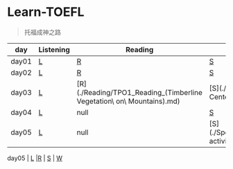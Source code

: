 # Learn-TOEFL
> 托福成神之路

day | Listening | Reading | Speaking | Writing
---|---|---|---|---
day01 | [L](./Listening/TPO1-LISTENING-FindArticlesInTheLibrary.md) | [R](./Reading/TPO1-READING-Groundwater.md) | [S](./Speaking/TPO1-SPEAKING-Task1.md) | [W](./Writing/TPO1-WRITING-Integrated-Writing.md)
day02 | [L](./Listening/TPO1-Listening-Rose-Fratzen.md) | [R](./Reading/TPO1-Reading-The-Origins-of-Theater.md) | [S](./Speaking/TPO1-Speaking-Task-Media.md) | [W](./Writing/TPO1-Independent-Writing.md)
day03 | [L](./Listening/TPO1_Listening_(Uranium-LeadDating).md) | [R](./Reading/TPO1_Reading_(Timberline Vegetation\ on\ Mountains).md) | [S](./Speaking/TPO1_Speaking_(Letter\ in\ the\ Centerville\ College\ News).md) | null
day04 | [L](./Listening/TPO1_Listening_(ClassroomObservationAndFeedback).md) | null | [S](./Speaking/TPO1_Speaking_Task4_(Groupthink).md) | null
day05 | [L](./Listening/TPO1_listening_(Catalhoyuk).md) | null | [S](./Speaking/TPO1_Speaking_Task5_(association\ activity).md) | null



day05 | [L](./Listening/) |[R](./Reading) | [S](./Speaking/) | [W](./Writing/)
